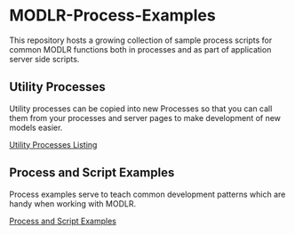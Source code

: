 
# MODLR-Process-Examples
This repository hosts a growing collection of sample process scripts for common MODLR functions both in processes and as part of application server side scripts.

## Utility Processes
Utility processes can be copied into new Processes so that you can call them from your processes and server pages to make development of new models easier.

[Utility Processes Listing](/Utilities/processes.md)


## Process and Script Examples
Process examples serve to teach common development patterns which are handy when working with MODLR.

[Process and Script Examples](/Examples/examples.md)

